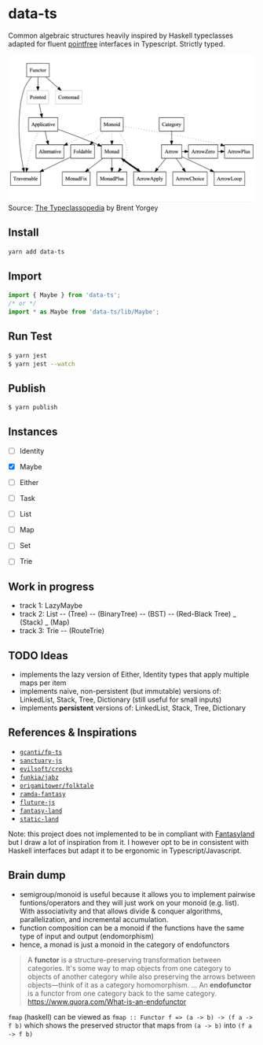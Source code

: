 # data-ts

Common algebraic structures heavily inspired by Haskell typeclasses adapted for fluent [pointfree](https://wiki.haskell.org/Pointfree) interfaces in Typescript. Strictly typed.

![Relationship among Haskell algebraic typeclasses](./haskell-typesclasses-relationship.png)
Source: [The Typeclassopedia](https://wiki.haskell.org/wikiupload/8/85/TMR-Issue13.pdf) by Brent Yorgey

## Install

```sh
yarn add data-ts
```

## Import

```typescript
import { Maybe } from 'data-ts';
/* or */
import * as Maybe from 'data-ts/lib/Maybe';
```

## Run Test

```sh
$ yarn jest
$ yarn jest --watch
```

## Publish

```sh
$ yarn publish
```

## Instances

- [ ] Identity
- [X] Maybe
- [ ] Either
- [ ] Task
- [ ] List
- [ ] Map
- [ ] Set
- [ ] Trie


## Work in progress

- track 1: LazyMaybe
- track 2: List -- (Tree) -- (BinaryTree) -- (BST) -- (Red-Black Tree)
                \_ (Stack)
                \_ (Map)
- track 3: Trie -- (RouteTrie)

## TODO Ideas

- implements the lazy version of Either, Identity types that apply multiple maps per item
- implements naive, non-persistent (but immutable) versions of: LinkedList, Stack, Tree, Dictionary (still useful for small inputs)
- implements **persistent** versions of: LinkedList, Stack, Tree, Dictionary


## References & Inspirations

- [`gcanti/fp-ts`](https://github.com/gcanti/fp-ts)
- [`sanctuary-js`](https://github.com/sanctuary-js)
- [`evilsoft/crocks`](https://github.com/evilsoft/crocks)
- [`funkia/jabz`](https://github.com/funkia/jabz)
- [`origamitower/folktale`](https://github.com/origamitower/folktale)
- [`ramda-fantasy`](https://github.com/ramda/ramda-fantasy)
- [`fluture-js`](https://github.com/fluture-js)
- [`fantasy-land`](https://github.com/fantasyland/fantasy-land)
- [`static-land`](https://github.com/rpominov/static-land)

Note: this project does not implemented to be in compliant with [Fantasyland](https://github.com/fantasyland/fantasy-land) but I draw a lot of inspiration from it. I however opt to be in consistent with Haskell interfaces but adapt it to be ergonomic in Typescript/Javascript.


## Brain dump

- semigroup/monoid is useful because it allows you to implement pairwise funtions/operators and they will just work on your monoid (e.g. list). With associativity and that allows divide & conquer algorithms, parallelization, and incremental accumulation.
- function composition can be a monoid if the functions have the same type of input and output (endomorphism)
- hence, a monad is just a monoid in the category of endofunctors

> A **functor** is a structure-preserving transformation between categories. It's some way to map objects from one category to objects of another category while also preserving the arrows between objects—think of it as a category homomorphism. ... An **endofunctor** is a functor from one category back to the same category.
https://www.quora.com/What-is-an-endofunctor

`fmap` (haskell) can be viewed as `fmap :: Functor f => (a -> b) -> (f a -> f b)` which shows the preserved structor that maps from `(a -> b)` into `(f a -> f b)`
